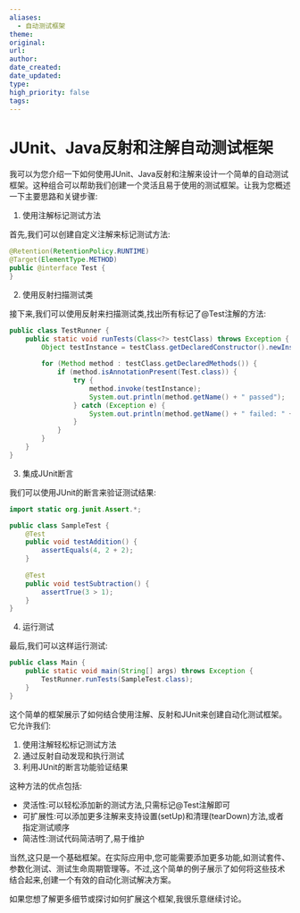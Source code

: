 ```yaml
---
aliases:
  - 自动测试框架
theme: 
original: 
url: 
author: 
date_created: 
date_updated: 
type: 
high_priority: false
tags:
---
```

# JUnit、Java反射和注解自动测试框架
我可以为您介绍一下如何使用JUnit、Java反射和注解来设计一个简单的自动测试框架。这种组合可以帮助我们创建一个灵活且易于使用的测试框架。让我为您概述一下主要思路和关键步骤:

1. 使用注解标记测试方法

首先,我们可以创建自定义注解来标记测试方法:

```java
@Retention(RetentionPolicy.RUNTIME)
@Target(ElementType.METHOD)
public @interface Test {
}
```

2. 使用反射扫描测试类

接下来,我们可以使用反射来扫描测试类,找出所有标记了@Test注解的方法:

```java
public class TestRunner {
    public static void runTests(Class<?> testClass) throws Exception {
        Object testInstance = testClass.getDeclaredConstructor().newInstance();
        
        for (Method method : testClass.getDeclaredMethods()) {
            if (method.isAnnotationPresent(Test.class)) {
                try {
                    method.invoke(testInstance);
                    System.out.println(method.getName() + " passed");
                } catch (Exception e) {
                    System.out.println(method.getName() + " failed: " + e.getCause());
                }
            }
        }
    }
}
```

3. 集成JUnit断言

我们可以使用JUnit的断言来验证测试结果:

```java
import static org.junit.Assert.*;

public class SampleTest {
    @Test
    public void testAddition() {
        assertEquals(4, 2 + 2);
    }
    
    @Test
    public void testSubtraction() {
        assertTrue(3 > 1);
    }
}
```

4. 运行测试

最后,我们可以这样运行测试:

```java
public class Main {
    public static void main(String[] args) throws Exception {
        TestRunner.runTests(SampleTest.class);
    }
}
```

这个简单的框架展示了如何结合使用注解、反射和JUnit来创建自动化测试框架。它允许我们:

1. 使用注解轻松标记测试方法
2. 通过反射自动发现和执行测试
3. 利用JUnit的断言功能验证结果

这种方法的优点包括:

- 灵活性:可以轻松添加新的测试方法,只需标记@Test注解即可
- 可扩展性:可以添加更多注解来支持设置(setUp)和清理(tearDown)方法,或者指定测试顺序
- 简洁性:测试代码简洁明了,易于维护

当然,这只是一个基础框架。在实际应用中,您可能需要添加更多功能,如测试套件、参数化测试、测试生命周期管理等。不过,这个简单的例子展示了如何将这些技术结合起来,创建一个有效的自动化测试解决方案。

如果您想了解更多细节或探讨如何扩展这个框架,我很乐意继续讨论。
